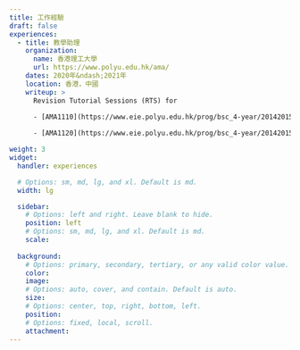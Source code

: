 ```yaml
---
title: 工作經驗
draft: false
experiences:
  - title: 教學助理
    organization:
      name: 香港理工大學
      url: https://www.polyu.edu.hk/ama/
    dates: 2020年&ndash;2021年
    location: 香港，中國
    writeup: >
      Revision Tutorial Sessions (RTS) for

      - [AMA1110](https://www.eie.polyu.edu.hk/prog/bsc_4-year/20142015/syllabus/AMA1110.pdf) Basic Mathematics I &ndash; Calculus and Probability & Statistics.
    
      - [AMA1120](https://www.eie.polyu.edu.hk/prog/bsc_4-year/20142015/syllabus/AMA1120.pdf) Basic Mathematics II &ndash; Calculus and Linear Algebra.

weight: 3
widget:
  handler: experiences

  # Options: sm, md, lg, and xl. Default is md.
  width: lg

  sidebar:
    # Options: left and right. Leave blank to hide.
    position: left
    # Options: sm, md, lg, and xl. Default is md.
    scale:
  
  background:
    # Options: primary, secondary, tertiary, or any valid color value. Default is primary.
    color:
    image:
    # Options: auto, cover, and contain. Default is auto.
    size:
    # Options: center, top, right, bottom, left.
    position:
    # Options: fixed, local, scroll.
    attachment: 
---
```

